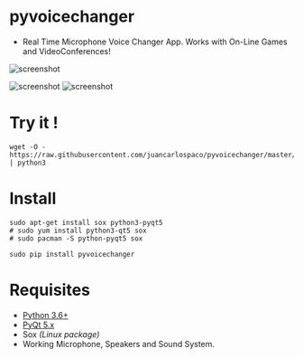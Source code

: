 pyvoicechanger
==============

- Real Time Microphone Voice Changer App. Works with On-Line Games and VideoConferences!

![screenshot](https://source.unsplash.com/DoA2duXyzRM/800x400 "Illustrative Photo by https://unsplash.com/@clemono2")

![screenshot](https://raw.githubusercontent.com/juancarlospaco/pyvoicechanger/master/temp.jpg)
![screenshot](https://raw.githubusercontent.com/juancarlospaco/pyvoicechanger/master/temp2.jpg)


# Try it !

```
wget -O - https://raw.githubusercontent.com/juancarlospaco/pyvoicechanger/master/pyvoicechanger.py | python3
```

# Install

```
sudo apt-get install sox python3-pyqt5  
# sudo yum install python3-qt5 sox
# sudo pacman -S python-pyqt5 sox

sudo pip install pyvoicechanger
```

# Requisites

- [Python 3.6+](https://www.python.org "Python Homepage")
- [PyQt 5.x](http://www.riverbankcomputing.co.uk/software/pyqt/download5 "PyQt5 Homepage")
- Sox *(Linux package)*
- Working Microphone, Speakers and Sound System.
